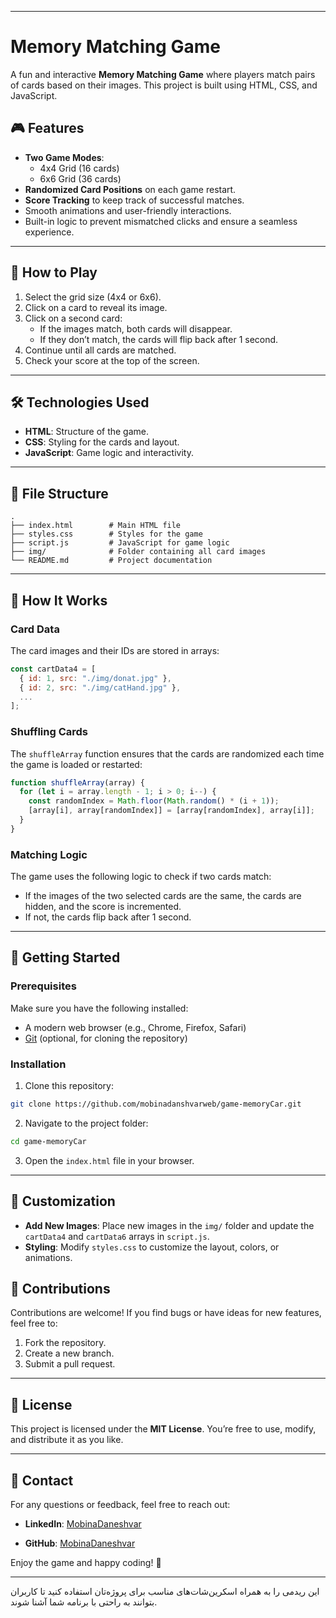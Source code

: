 

---

# Memory Matching Game

A fun and interactive **Memory Matching Game** where players match pairs of cards based on their images. This project is built using HTML, CSS, and JavaScript.

## 🎮 Features

- **Two Game Modes**:
  - 4x4 Grid (16 cards)
  - 6x6 Grid (36 cards)
- **Randomized Card Positions** on each game restart.
- **Score Tracking** to keep track of successful matches.
- Smooth animations and user-friendly interactions.
- Built-in logic to prevent mismatched clicks and ensure a seamless experience.

---

## 🚀 How to Play

1. Select the grid size (4x4 or 6x6).
2. Click on a card to reveal its image.
3. Click on a second card:
   - If the images match, both cards will disappear.
   - If they don’t match, the cards will flip back after 1 second.
4. Continue until all cards are matched.
5. Check your score at the top of the screen.

---

## 🛠️ Technologies Used

- **HTML**: Structure of the game.
- **CSS**: Styling for the cards and layout.
- **JavaScript**: Game logic and interactivity.

---

## 📂 File Structure

```plaintext
.
├── index.html        # Main HTML file
├── styles.css        # Styles for the game
├── script.js         # JavaScript for game logic
├── img/              # Folder containing all card images
└── README.md         # Project documentation
```

---

## 📝 How It Works

### Card Data

The card images and their IDs are stored in arrays:

```javascript
const cartData4 = [
  { id: 1, src: "./img/donat.jpg" },
  { id: 2, src: "./img/catHand.jpg" },
  ...
];
```

### Shuffling Cards

The `shuffleArray` function ensures that the cards are randomized each time the game is loaded or restarted:

```javascript
function shuffleArray(array) {
  for (let i = array.length - 1; i > 0; i--) {
    const randomIndex = Math.floor(Math.random() * (i + 1));
    [array[i], array[randomIndex]] = [array[randomIndex], array[i]];
  }
}
```

### Matching Logic

The game uses the following logic to check if two cards match:

- If the images of the two selected cards are the same, the cards are hidden, and the score is incremented.
- If not, the cards flip back after 1 second.

---

## 🚀 Getting Started

### Prerequisites

Make sure you have the following installed:

- A modern web browser (e.g., Chrome, Firefox, Safari)
- [Git](https://git-scm.com/) (optional, for cloning the repository)

### Installation

1. Clone this repository:

```bash
git clone https://github.com/mobinadanshvarweb/game-memoryCar.git
```

2. Navigate to the project folder:

```bash
cd game-memoryCar
```

3. Open the `index.html` file in your browser.

---

## 🎨 Customization

- **Add New Images**: Place new images in the `img/` folder and update the `cartData4` and `cartData6` arrays in `script.js`.
- **Styling**: Modify `styles.css` to customize the layout, colors, or animations.



## 🌟 Contributions

Contributions are welcome! If you find bugs or have ideas for new features, feel free to:

1. Fork the repository.
2. Create a new branch.
3. Submit a pull request.

---

## 📝 License

This project is licensed under the **MIT License**. You’re free to use, modify, and distribute it as you like.

---

## 📧 Contact

For any questions or feedback, feel free to reach out:

- **LinkedIn**: [MobinaDaneshvar](www.linkedin.com/in/mobinadaneshvar)

- **GitHub**: [MobinaDaneshvar](https://github.com/mobinadanshvarweb)

Enjoy the game and happy coding! 🎉

---

این ریدمی را به همراه اسکرین‌شات‌های مناسب برای پروژه‌تان استفاده کنید تا کاربران بتوانند به راحتی با برنامه شما آشنا شوند.
